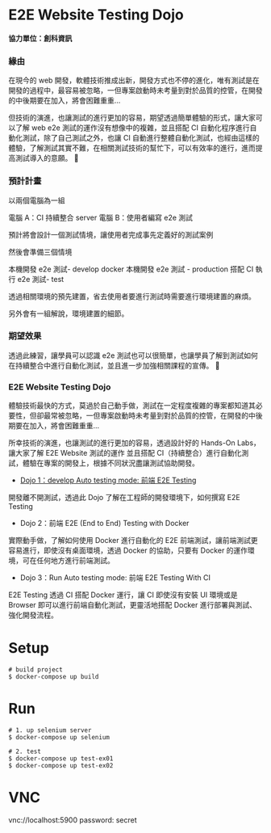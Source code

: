 # E2E Website Testing Dojo

**協力單位：創科資訊**

### 緣由

在現今的 web 開發，軟體技術推成出新，開發方式也不停的進化，唯有測試是在開發的過程中，最容易被忽略，一但專案啟動時未考量到對於品質的控管，在開發的中後期要在加入，將會困難重重...

但技術的演進，也讓測試的進行更加的容易，期望透過簡單體驗的形式，讓大家可以了解 web e2e 測試的運作沒有想像中的複雜，並且搭配 CI 自動化程序進行自動化測試，除了自己測試之外，也讓 CI 自動進行整體自動化測試，也經由這樣的體驗，了解測試其實不難，在相關測試技術的幫忙下，可以有效率的進行，進而提高測試導入的意願。

### 預計計畫

以兩個電腦為一組

電腦 A：CI 持續整合 server
電腦 B：使用者編寫 e2e 測試

預計將會設計一個測試情境，讓使用者完成事先定義好的測試案例

然後會準備三個情境

本機開發 e2e 測試- develop
docker 本機開發 e2e 測試 - production
搭配 CI 執行 e2e 測試- test

透過相關環境的預先建置，省去使用者要進行測試時需要進行環境建置的麻煩。

另外會有一組解說，環境建置的細節。

### 期望效果

透過此練習，讓學員可以認識 e2e 測試也可以很簡單，也讓學員了解到測試如何在持續整合中進行自動化測試，並且進一步加強相關課程的宣傳。

### E2E Website Testing Dojo

體驗技術最快的方式，莫過於自己動手做，測試在一定程度複雜的專案都知道其必要性，但卻最常被忽略，一但專案啟動時未考量到對於品質的控管，在開發的中後期要在加入，將會困難重重...

所幸技術的演進，也讓測試的進行更加的容易，透過設計好的 Hands-On Labs，讓大家了解 E2E Website 測試的運作
並且搭配 CI（持續整合）進行自動化測試，體驗在專案的開發上，根據不同狀況盡讓測試協助開發。

* [Dojo 1：develop Auto testing mode: 前端 E2E Testing](e2eSample)

開發離不開測試，透過此 Dojo 了解在工程師的開發環境下，如何撰寫 E2E Testing

* Dojo 2：前端 E2E (End to End) Testing with Docker

實際動手做，了解如何使用 Docker 進行自動化的 E2E 前端測試，讓前端測試更容易進行，即使沒有桌面環境，透過 Docker 的協助，只要有 Docker 的運作環境，可在任何地方進行前端測試。

* Dojo 3：Run Auto testing mode: 前端 E2E Testing With CI

E2E Testing 透過 CI 搭配 Docker 運行，讓 CI 即使沒有安裝 UI 環境或是 Browser 即可以進行前端自動化測試，更靈活地搭配 Docker 進行部署與測試、強化開發流程。

# Setup

```
# build project
$ docker-compose up build
```

# Run

```
# 1. up selenium server
$ docker-compose up selenium

# 2. test
$ docker-compose up test-ex01
$ docker-compose up test-ex02
```

# VNC

vnc://localhost:5900
password: secret
